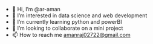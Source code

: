 - 👋 Hi, I’m @ar-aman
- 👀 I’m interested in data science and web development
- 🌱 I’m currently learning python and powerBI
- 💞️ I’m looking to collaborate on a mini project
- 📫 How to reach me amanraj02722@gmail.com 

<!---
ar-aman/ar-aman is a ✨ special ✨ repository because its `README.md` (this file) appears on your GitHub profile.
You can click the Preview link to take a look at your changes.
--->
